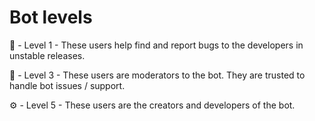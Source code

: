 # Bot levels
🔖 - Level 1 -  These users help find and report bugs to the developers in unstable releases.

🔨 - Level 3 - These users are moderators to the bot. They are trusted to handle bot issues / support.

⚙️ - Level 5 - These users are the creators and developers of the bot.
